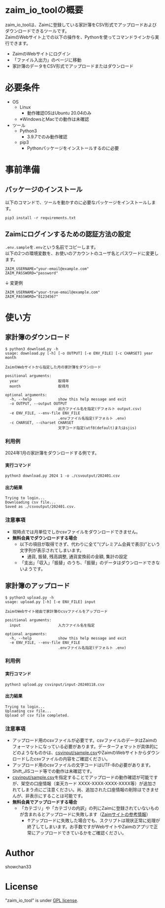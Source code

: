# zaim_io_toolの概要

zaim_io_toolは、Zaimに登録している家計簿をCSV形式でアップロードおよびダウンロードできるツールです。<br>
ZaimのWebサイト上での以下の操作を、Pythonを使ってコマンドラインから実行できます。

* ZaimのWebサイトにログイン
* 「ファイル入出力」のページに移動
* 家計簿のデータをCSV形式でアップロードまたはダウンロード

# 必要条件

* OS
    * Linux
        * 動作確認OSはUbuntu 20.04のみ
    * ※WindowsとMacでの動作は未確認
* ツール
    * Python3
        * 3.9.7でのみ動作確認
    * pip3
        * Pythonパッケージをインストールするのに必要

# 事前準備

## パッケージのインストール

以下のコマンドで、ツールを動かすのに必要なパッケージをインストールします。

```
pip3 install -r requirements.txt
```

## Zaimにログインするための認証方法の設定

``.env.sample``を``.env``という名前でコピーします。<br>
以下の2つの環境変数を、お使いのアカウントのユーザ名とパスワードに変更します。

```shell:.env
ZAIM_USERNAME="your-email@example.com"
ZAIM_PASSWORD="password"
```
↓ 変更例
```shell:.env
ZAIM_USERNAME="your-true-email@example.com"
ZAIM_PASSWORD="01234567"
```

# 使い方

## 家計簿のダウンロード

```
$ python3 download.py -h
usage: download.py [-h] [-o OUTPUT] [-e ENV_FILE] [-c CHARSET] year month

ZaimのWebサイトから指定した月の家計簿をダウンロード

positional arguments:
  year                  取得年
  month                 取得月

optional arguments:
  -h, --help            show this help message and exit
  -o OUTPUT, --output OUTPUT
                        出力ファイル名を指定(デフォルト output.csv)
  -e ENV_FILE, --env-file ENV_FILE
                        .envファイル名指定(デフォルト .env)
  -c CHARSET, --charset CHARSET
                        文字コード指定(utf8(default)またはsjis)
```
### 利用例
2024年1月の家計簿をダウンロードする例です。
#### 実行コマンド
```
python3 download.py 2024 1 -o ./csvoutput/202401.csv
```
#### 出力結果
```
Trying to login...
Downloading csv file...
Saved as ./csvoutput/202401.csv.
```

### 注意事項
* 現時点では月単位でしかcsvファイルをダウンロードできません。
* **無料会員でダウンロードする場合**
    * 以下の項目が取得できず、代わりに全て"(プレミアム会員で表示)"という文字列が表示されてしまいます。
        * 通貨, 振替, 残高調整, 通貨変換前の金額, 集計の設定
    * 「支出」「収入」「振替」のうち、「振替」のデータはダウンロードできないようです。

## 家計簿のアップロード

```
$ python3 upload.py -h
usage: upload.py [-h] [-e ENV_FILE] input

ZaimのWebサイト経由で家計簿のcsvファイルをアップロード

positional arguments:
  input                 入力ファイル名を指定

optional arguments:
  -h, --help            show this help message and exit
  -e ENV_FILE, --env-file ENV_FILE
                        .envファイル名指定(デフォルト .env)
```
### 利用例

#### 実行コマンド
```
python3 upload.py csvinput/input-20240118.csv
```
#### 出力結果
```
Trying to login...
Uploading csv file...
Upload of csv file completed.
```

### 注意事項
* アップロード用のcsvファイルが必要です。csvファイルのデータはZaimのフォーマットになっている必要があります。データーフォマットが具体的にどのようなものかは、[csvinput/sample.csv](csvinput/sample.csv)やZaimのWebサイトからダウンロードしたcsvファイルの内容をご確認ください。
* アップロード用のcsvファイルの文字コードはUTF-8の必要があります。Shift_JISコード等での動作は未確認です。
* [csvinput/sample.csv](csvinput/sample.csv)を指定することでアップロードの動作確認が可能ですが、架空の口座情報（楽天カード XXXX-XXXX-XXXX-XXXX等）が追加されてしまう点にご注意ください。尚、追加された口座情報の削除はできませんが、非表示にすることは可能です。
* **無料会員でアップロードする場合**
    * 「カテゴリ」や「カテゴリの内訳」の列にZaimに登録されていないものが含まれるとアップロードに失敗します（[Zaimサイトの参考情報](https://content.zaim.net/manuals/show/51#:~:text=%E9%A3%9F%E8%B2%BB%E3%81%AA%E3%81%A9%E3%80%81%E3%81%99%E3%81%A7%E3%81%AB%E3%81%82%E3%82%8B%E3%82%AB%E3%83%86%E3%82%B4%E3%83%AA,%E5%86%85%E8%A8%B3%E3%81%8B%E3%82%89%E8%BF%BD%E5%8A%A0%E3%81%A7%E3%81%8D%E3%81%BE%E3%81%99%E3%80%82&text=%E5%86%85%E8%A8%B3%E3%82%92%E7%B7%A8%E9%9B%86-,%E3%83%A1%E3%83%8B%E3%83%A5%E3%83%BC%EF%BC%9E%E5%AE%B6%E8%A8%88%E7%B0%BF%E3%81%AE%E8%A8%AD%E5%AE%9A%EF%BC%9E%E6%94%AF%E5%87%BA%E3%81%AE%E3%82%AB%E3%83%86%E3%82%B4%E3%83%AA,%E5%86%85%E8%A8%B3%E8%A8%AD%E5%AE%9A%20%E3%81%8B%E3%82%89%E7%B7%A8%E9%9B%86%E3%81%8F%E3%81%A0%E3%81%95%E3%81%84%E3%80%82)）
        * ↑アップロードに失敗した場合でも、スクリプトは現状正常に処理が終了してしまいます。お手数ですがWebサイトやZaimのアプリで正常にアップロードできているかをご確認ください。

# Author
showchan33

# License
"zaim_io_tool" is under [GPL license](https://www.gnu.org/licenses/licenses.en.html).
